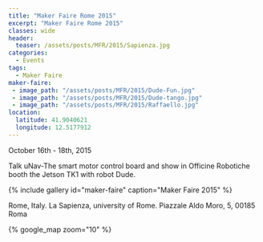 ```yaml
---
title: "Maker Faire Rome 2015"
excerpt: "Maker Faire Rome 2015"
classes: wide
header:
  teaser: /assets/posts/MFR/2015/Sapienza.jpg
categories:
  - Events
tags:
  - Maker Faire
maker-faire:
 - image_path: "/assets/posts/MFR/2015/Dude-Fun.jpg"
 - image_path: "/assets/posts/MFR/2015/Dude-tango.jpg"
 - image_path: "/assets/posts/MFR/2015/Raffaello.jpg"
location:
  latitude: 41.9040621
  longitude: 12.5177912
---
```


October 16th - 18th, 2015

Talk uNav-The smart motor control board and show in Officine Robotiche booth the Jetson TK1 with robot Dude.

{% include gallery id="maker-faire" caption="Maker Faire 2015" %}

Rome, Italy. La Sapienza, university of Rome. Piazzale Aldo Moro, 5, 00185 Roma

{% google_map zoom="10" %}